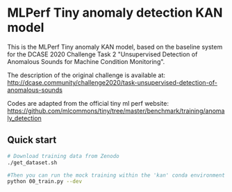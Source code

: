 # MLPerf Tiny anomaly detection KAN model

This is the MLPerf Tiny anomaly KAN model, based on the baseline system for the
DCASE 2020 Challenge Task 2 "Unsupervised Detection of Anomalous Sounds for Machine Condition Monitoring". 

The description of the original challenge is available at:
http://dcase.community/challenge2020/task-unsupervised-detection-of-anomalous-sounds

Codes are adapted from the official tiny ml perf website: https://github.com/mlcommons/tiny/tree/master/benchmark/training/anomaly_detection

## Quick start


``` Bash
# Download training data from Zenodo
./get_dataset.sh

#Then you can run the mock training within the 'kan' conda environment
python 00_train.py --dev

```